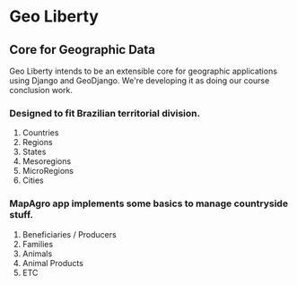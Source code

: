 # Geo Liberty #

## Core for Geographic Data ##

Geo Liberty intends to be an extensible core for geographic applications using Django and GeoDjango.
We're developing it as doing our course conclusion work.

### Designed to fit Brazilian territorial division. ###
1. 	Countries
2. 	Regions
3. 	States
4. 	Mesoregions
5. 	MicroRegions
6. 	Cities

### MapAgro app implements some basics to manage countryside stuff. ###
1. Beneficiaries / Producers
2. Families
3. Animals
4. Animal Products
5. ETC